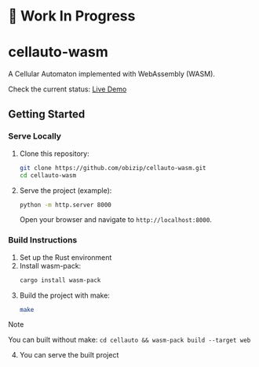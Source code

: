 # :construction: **Work In Progress**

# cellauto-wasm

A Cellular Automaton implemented with WebAssembly (WASM).

Check the current status: [Live Demo](https://www.obizip.jp/cellauto-wasm)

## Getting Started

### Serve Locally
1. Clone this repository:
    ```bash
    git clone https://github.com/obizip/cellauto-wasm.git
    cd cellauto-wasm
    ```
2. Serve the project (example):
    ```bash
    python -m http.server 8000
    ```
    Open your browser and navigate to `http://localhost:8000`.

### Build Instructions
1. Set up the Rust environment
2. Install wasm-pack:
    ```bash
    cargo install wasm-pack
    ```
3. Build the project with make:
    ```bash
    make
    ```
    
> [!NOTE]
> You can built without make:
> ```cd cellauto && wasm-pack build --target web```

4. You can serve the built project
